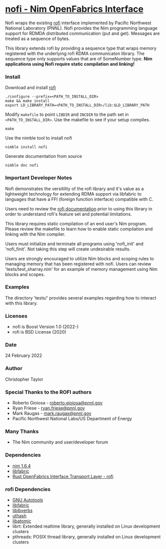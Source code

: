 <!-- Copyright (c) 2022 Christopher Taylor                                          -->
<!--                                                                                -->
<!--   Distributed under the Boost Software License, Version 1.0. (See accompanying -->
<!--   file LICENSE_1_0.txt or copy at http://www.boost.org/LICENSE_1_0.txt)        -->
# [nofi - Nim OpenFabrics Interface](https://github.com/ct-clmsn/nofi)

Nofi wraps the existing [rofi](https://github.com/pnnl/rofi) interface implemented by Pacific Northwest National
Laboratory (PNNL). Nofi provides the Nim programming language support
for RDMDA distributed communication (put and get). Messages are treated
as a sequence of bytes.

This library extends rofi by providing a sequence type that wraps memory
registered with the underlying rofi RDMA communicaton library. The sequence
type only supports values that are of SomeNumber type. **Nim applications using
Nofi require static compilation and linking!**

### Install

Download and install [rofi](https://github.com/pnnl/rofi)
```
./configure --prefix=<PATH_TO_INSTALL_DIR>
make && make install
export LD_LIBRARY_PATH=<PATH_TO_INSTALL_DIR>/lib:$LD_LIBRARY_PATH
```

Modify `makefile` to point `LIBDIR` and `INCDIR` to the
path set in `<PATH_TO_INSTALL_DIR>`. Use the makefile to
see if your setup compiles.
```
make
```

Use the nimble tool to install nofi
```
nimble install nofi
```

Generate documentation from source
```
nimble doc nofi
```

### Important Developer Notes

Nofi demonstrates the versitility of the rofi library and
it's value as a lightweight technology for extending RDMA
support via libfabric to languages that have a FFI (foreign
function interface) compatible with C.

Users need to review the [rofi documentation](https://github.com/pnnl/rofi/blob/master/README.md) prior
to using this library in order to understand rofi's feature
set and potential limitations.

This library requires static compilation of an end user's
Nim program. Please review the makefile to learn how to
enable static compilation and linking with the Nim compiler.

Users must initialize and terminate all programs using
'nofi_init' and 'nofi_finit'. Not taking this step will
create undesirable results.

Users are strongly encouraged to utilize Nim blocks and
scoping rules to managing memory that has been registered
with nofi. Users can review 'tests/test_sharray.nim' for
an example of memory management using Nim blocks and scopes.

### Examples

The directory 'tests/' provides several examples regarding
how to interact with this library.

### Licenses

* nofi is Boost Version 1.0 (2022-)
* rofi is BSD License (2020)

### Date

24 February 2022

### Author

Christopher Taylor

### Special Thanks to the ROFI authors

* Roberto Gioiosa - roberto.gioiosa@pnnl.gov
* Ryan Friese - ryan.friese@pnnl.gov
* Mark Raugas - mark.raugas@pnnl.gov
* Pacific Northwest National Labs/US Department of Energy

### Many Thanks

* The Nim community and user/developer forum

### Dependencies

* [nim 1.6.4](https://nim-lang.org)
* [libfabric](https://github.com/ofiwg/libfabric)
* [Rust OpenFabrics Interface Transport Layer - rofi](https://github.com/pnnl/rofi)

### rofi Dependencies

* [GNU Autotools](https://www.gnu.org/software/automake/manual/html_node/Autotools-Introduction.html)
* [libfabric](https://github.com/ofiwg/libfabric)
* [libibverbs](https://github.com/linux-rdma/rdma-core/tree/master/libibverbs)
* [uthash](https://github.com/troydhanson/uthash)
* [libatomic](https://github.com/gcc-mirror/gcc/tree/master/libatomic)
* librt: Extended realtime library, generally installed on Linux development clusters
* pthreads: POSIX thread library, generally installed on Linux development clusters
